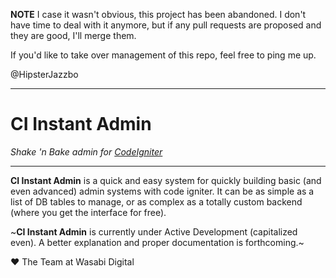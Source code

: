 **NOTE** I case it wasn't obvious, this project has been abandoned. I don't have time to deal with it anymore, but if any pull requests are proposed and they are good, I'll merge them.

If you'd like to take over management of this repo, feel free to ping me up.

@HipsterJazzbo

***

# CI Instant Admin #
*Shake 'n Bake admin for [CodeIgniter](http://www.codeigniter.com/)*

***

**CI Instant Admin** is a quick and easy system for quickly building basic (and even advanced) admin systems with code igniter. It can be as simple as a list of DB tables to manage, or as complex as a totally custom backend (where you get the interface for free).

~**CI Instant Admin** is currently under Active Development (capitalized even). A better explanation and proper documentation is forthcoming.~

♥ The Team at Wasabi Digital
